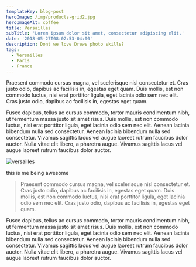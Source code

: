 ```yaml
---
templateKey: blog-post
heroImage: /img/products-grid2.jpg
heroImageAlt: coffee
title: Versailles
subTitle: 'Lorem ipsum dolor sit amet, consectetur adipiscing elit.'
date: '2018-05-27T08:02:53-04:00'
description: Dont we love Drews photo skills?
tags:
  - Versailles
  - Paris
  - France
---
```

Praesent commodo cursus magna, vel scelerisque nisl consectetur et. Cras justo odio, dapibus ac facilisis in, egestas eget quam. Duis mollis, est non commodo luctus, nisi erat porttitor ligula, eget lacinia odio sem nec elit. Cras justo odio, dapibus ac facilisis in, egestas eget quam.

Fusce dapibus, tellus ac cursus commodo, tortor mauris condimentum nibh, ut fermentum massa justo sit amet risus. Duis mollis, est non commodo luctus, nisi erat porttitor ligula, eget lacinia odio sem nec elit. Aenean lacinia bibendum nulla sed consectetur. Aenean lacinia bibendum nulla sed consectetur. Vivamus sagittis lacus vel augue laoreet rutrum faucibus dolor auctor. Nulla vitae elit libero, a pharetra augue. Vivamus sagittis lacus vel augue laoreet rutrum faucibus dolor auctor.

![versailles](/img/fullsizeoutput_1323.jpeg)

this is me being awesome

> Praesent commodo cursus magna, vel scelerisque nisl consectetur et. Cras justo odio, dapibus ac facilisis in, egestas eget quam. Duis mollis, est non commodo luctus, nisi erat porttitor ligula, eget lacinia odio sem nec elit. Cras justo odio, dapibus ac facilisis in, egestas eget quam.

Fusce dapibus, tellus ac cursus commodo, tortor mauris condimentum nibh, ut fermentum massa justo sit amet risus. Duis mollis, est non commodo luctus, nisi erat porttitor ligula, eget lacinia odio sem nec elit. Aenean lacinia bibendum nulla sed consectetur. Aenean lacinia bibendum nulla sed consectetur. Vivamus sagittis lacus vel augue laoreet rutrum faucibus dolor auctor. Nulla vitae elit libero, a pharetra augue. Vivamus sagittis lacus vel augue laoreet rutrum faucibus dolor auctor.
